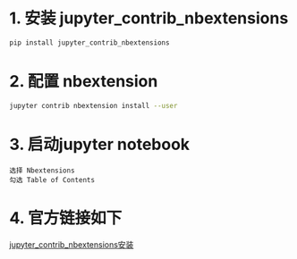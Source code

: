 # 1.  安装 jupyter_contrib_nbextensions
```bash
pip install jupyter_contrib_nbextensions
```

# 2. 配置 nbextension
```bash
jupyter contrib nbextension install --user
```

# 3. 启动jupyter notebook
```
选择 Nbextensions
勾选 Table of Contents
```

# 4. 官方链接如下

[jupyter_contrib_nbextensions安装](http://jupyter-contrib-nbextensions.readthedocs.io/en/latest/install.html#enabling-disabling-extensions)
